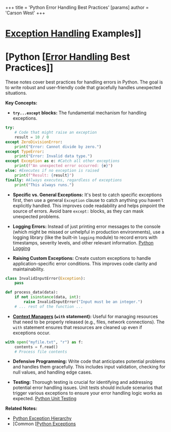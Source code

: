 +++
 title = 'Python Error Handling Best Practices'
[params]
	author = 'Carson West'
+++
# [Exception Handling](./../exception-handling/) Examples]]
# [Python [[Error Handling](./../python-[[error-handling/) Best Practices]] 
These notes cover best practices for handling errors in Python.  The goal is to write robust and user-friendly code that gracefully handles unexpected situations.

**Key Concepts:**

* **`try...except` blocks:** The fundamental mechanism for handling exceptions.

```python
try:
    # Code that might raise an exception
    result = 10 / 0
except ZeroDivisionError:
    print("Error: Cannot divide by zero.")
except TypeError:
    print("Error: Invalid data type.")
except Exception as e: #Catch all other exceptions
    print(f"An unexpected error occurred: {e}")
else: #Executes if no exception is raised
    print(f"Result: {result}")
finally: #Always executes, regardless of exceptions
    print("This always runs.")

```

* **Specific vs. General Exceptions:**  It's best to catch specific exceptions first, then use a general `Exception` clause to catch anything you haven't explicitly handled.  This improves code readability and helps pinpoint the source of errors.  Avoid bare `except:` blocks, as they can mask unexpected problems.


* **Logging Errors:**  Instead of just printing error messages to the console (which might be missed or unhelpful in production environments), use a logging library (like the built-in `logging` module) to record errors with timestamps, severity levels, and other relevant information. [Python Logging](./../python-logging/)

* **Raising Custom Exceptions:** Create custom exceptions to handle application-specific error conditions.  This improves code clarity and maintainability.

```python
class InvalidInputError(Exception):
    pass

def process_data(data):
    if not isinstance(data, int):
        raise InvalidInputError("Input must be an integer.")
    # ... rest of the function ...
```

* **[Context Managers](./../context-managers/) (`with` statement):**  Useful for managing resources that need to be properly released (e.g., files, network connections).  The `with` statement ensures that resources are cleaned up even if exceptions occur.

```python
with open("myfile.txt", "r") as f:
    contents = f.read()
    # Process file contents
```

* **Defensive Programming:** Write code that anticipates potential problems and handles them gracefully.  This includes input validation, checking for null values, and handling edge cases.


* **Testing:** Thorough testing is crucial for identifying and addressing potential error handling issues.  Unit tests should include scenarios that trigger various exceptions to ensure your error handling logic works as expected. [Python Unit Testing](./../python-unit-testing/)


**Related Notes:**

* [Python Exception Hierarchy](./../python-exception-hierarchy/)
* [Common [[Python Exceptions](./../common-[[python-exceptions/)



